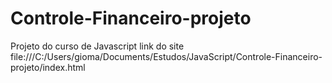 # Controle-Financeiro-projeto
 Projeto do curso de Javascript
link do site 
file:///C:/Users/gioma/Documents/Estudos/JavaScript/Controle-Financeiro-projeto/index.html
